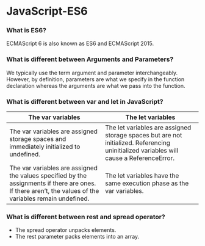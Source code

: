 # JavaScript-ES6

### What is ES6?
ECMAScript 6 is also known as ES6 and ECMAScript 2015.

### What is different between Arguments and Parameters?

We typically use the term argument and parameter interchangeably. However, by definition, parameters are what we specify in the function declaration whereas the arguments are what we pass into the function.

### What is different between var and let in JavaScript?

| The var variables| The let variables |
| --- | --- |
|The var variables are assigned storage spaces and immediately initialized to undefined.|The let variables are assigned storage spaces but are not initialized. Referencing uninitialized variables will cause a ReferenceError.|
|The var variables are assigned the values specified by the assignments if there are ones. If there aren’t, the values of the variables remain undefined.|The let variables have the same execution phase as the var variables.|

### What is different between rest and spread operator?

*	The spread operator unpacks elements.
*	The rest parameter packs elements into an array.
